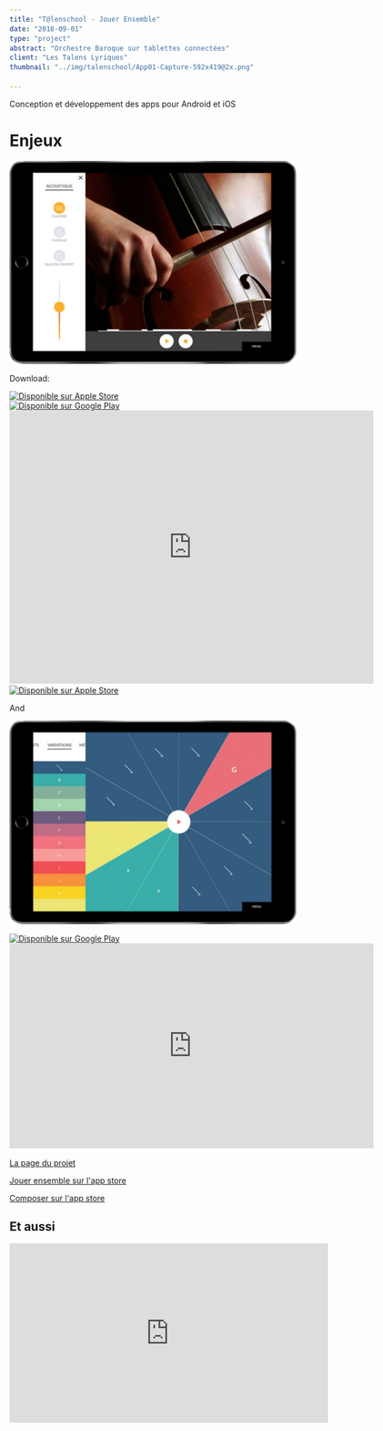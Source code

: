 ```yaml
---
title: "T@lenschool - Jouer Ensemble"
date: "2018-09-01"
type: "project"
abstract: "Orchestre Baroque sur tablettes connectées"
client: "Les Talens Lyriques"
thumbnail: "../img/talenschool/App01-Capture-592x419@2x.png"

---
```


Conception et développement des apps pour Android et iOS


# Enjeux 

![Jouer Ensemble](../img/talenschool/App01-Capture-592x419@2x.png)

Download: 
<div class="storeBadge">
<a href='https://itunes.apple.com/fr/app/jouer-ensemble/id1233988131'><img alt='Disponible sur Apple Store' src='https://www.designpieces.com/wp-content/uploads/2016/02/download-on-the-app-store.png'/></a>



</div>
<div class="storeBadge">
<a href='https://play.google.com/store/apps/details?id=com.lestalenslyriques.jouerensemble&pcampaignid=MKT-Other-global-all-co-prtnr-py-PartBadge-Mar2515-1'><img alt='Disponible sur Google Play' src='https://play.google.com/intl/en_us/badges/images/generic/fr_badge_web_generic.png'/></a>
</div>


<div class="iframe-container">
<iframe src="https://player.vimeo.com/video/338910434" width="640" height="480" frameborder="0" allow="autoplay; fullscreen" allowfullscreen></iframe>
</div>

<div class="storeBadge">
<a href='https://play.google.com/store/apps/details?id=com.lestalenslyriques.jouerensemble&pcampaignid=MKT-Other-global-all-co-prtnr-py-PartBadge-Mar2515-1'><img alt='Disponible sur Apple Store' src='https://www.designpieces.com/wp-content/uploads/2016/02/download-on-the-app-store.png'/></a>
</div>



And

![Composer](../img/talenschool/App02-Capture-592x419@2x.png)
<div class="storeBadge">
<a href='https://play.google.com/store/apps/details?id=com.onoffon.talenschool.atelier2&pcampaignid=MKT-Other-global-all-co-prtnr-py-PartBadge-Mar2515-1'><img alt='Disponible sur Google Play' src='https://play.google.com/intl/en_us/badges/images/generic/fr_badge_web_generic.png'/></a>
</div>

<div class="iframe-container">
<iframe src="https://player.vimeo.com/video/338895848" width="640" height="360" frameborder="0" allow="autoplay; fullscreen" allowfullscreen></iframe>
</div>




[La page du projet](https://www.lestalenslyriques.com/applis-talenschool/)

[Jouer ensemble sur l'app store](https://itunes.apple.com/fr/app/jouer-ensemble/id1233988131)


[Composer sur l'app store](https://itunes.apple.com/fr/app/composer/id1233184310)

## Et aussi

<div class="iframe-container">
<iframe width="560" height="315" src="https://www.youtube.com/embed/78xXiRhL74U" frameborder="0" allow="accelerometer; autoplay; encrypted-media; gyroscope; picture-in-picture" allowfullscreen></iframe>
</div>









